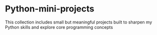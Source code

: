 # Python-mini-projects
This collection includes small but meaningful projects built to sharpen my Python skills and explore core programming concepts
